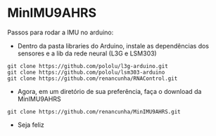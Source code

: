 # MinIMU9AHRS

Passos para rodar a IMU no arduino:

- Dentro da pasta libraries do Arduino, instale as dependências dos sensores e a lib da rede neural (L3G e LSM303)
```
git clone https://github.com/pololu/l3g-arduino.git
git clone https://github.com/pololu/lsm303-arduino
git clone https://github.com/renancunha/RNAControl.git
```

- Agora, em um diretório de sua preferência, faça o download da MinIMU9AHRS
```
git clone https://github.com/renancunha/MinIMU9AHRS.git
```

- Seja feliz
